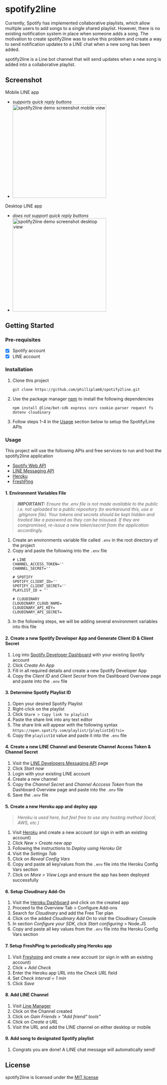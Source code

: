 # spotify2line


Currently, Spotify has implemented collaborative playlists, which allow multiple users to add songs to a single shared playlist. However, there is no existing notification system in place when someone adds a song. The motivation to create spotify2line was to solve this problem and create a way to send notification updates to a LINE chat when a new song has been added.

spotify2line is a Line bot channel that will send updates when a new song is added into a collaborative playlist.

## Screenshot
Mobile LINE app 
- _supports quick reply buttons_
- <img src='./assets/spotify2line-demo-screenshot-mobile.jpg' alt='spotify2line demo screenshot mobile view' width='300'>

Desktop LINE app 
- _does not support quick reply buttons_
- <img src='./assets/spotify2line-demo-screenshot.png' alt='spotify2line demo screenshot desktop view' width='300'>

## Getting Started

### Pre-requisites
- [x] Spotify account 
- [x] LINE account

### Installation
1. Clone this project
    ```console
    git clone https://github.com/philliplam8/spotify2line.git
    ```
2. Use the package manager [npm](https://www.npmjs.com/) to install the following dependencies
    ```console
    npm install @line/bot-sdk express cors cookie-parser request fs dotenv cloudinary
    ```
3. Follow steps 1-4 in the [Usage](#Usage) section below to setup the Spotify/Line APIs

### Usage
This project will use the following APIs and free services to run and host the spotify2line application
- [Spotify Web API](https://developer.spotify.com/documentation/web-api/reference/#/)
- [LINE Messaging API](https://developers.line.biz/en/services/messaging-api/)
- [Heroku](https://www.heroku.com/)
- [FreshPing](https://app.freshping.io/)

#### 1. Environment Variables File
> ***IMPORTANT:*** *Ensure the .env file is not made available to the public i.e. not uploaded to a public repository (to workaround this, use a .gitignore file). Your tokens and secrets should be kept hidden and treated like a password as they can be misused. If they are compromised, re-issue a new token/secret from the application accordingly.*
1. Create an environments variable file called `.env` in the root directory of the project
2. Copy and paste the following into the `.env` file
    ```.env
    # LINE
    CHANNEL_ACCESS_TOKEN=''
    CHANNEL_SECRET=''

    # SPOTIFY
    SPOTIFY_CLIENT_ID=''
    SPOTIFY_CLIENT_SECRET=''
    PLAYLIST_ID = ''

    # CLOUDINARY
    CLOUDINARY_CLOUD_NAME=
    CLOUDINARY_API_KEY=
    CLOUDINARY_API_SECRET=
    ```
3. In the following steps, we will be adding several environment variables into this file

#### 2. Create a new Spotify Developer App and Generate Client ID & Client Secret
1. Log into [Spotify Developer Dashboard](https://developer.spotify.com/dashboard/) with your existing Spotify account
2. Click *Create An App*
3. Fill in all required details and create a new Spotify Developer App
4. Copy the *Client ID* and *Client Secret* from the Dashboard Overview page and paste into the `.env` file

#### 3. Determine Spotify Playlist ID
1. Open your desired Spotify Playlist
2. Right-click on the playlist
3. Click `Share > Copy link to playlist`
4. Paste the share link into any text editor
5. The share link will appear with the following syntax `https://open.spotify.com/playlist/{playlistId}?si=`
6. Copy the `playlistId` value and paste it into the `.env` file 

#### 4. Create a new LINE Channel and Generate Channel Access Token & Channel Secret
1. Visit the [LINE Developers Messaging API](https://developers.line.biz/en/services/messaging-api/) page 
2. Click *Start now*
3. Login with your existing LINE account
4. Create a new channel
5. Copy the *Channel Secret* and *Channel Acccess Token* from the Dashboard Overview page and paste into the `.env` file
6. Save the `.env` file

#### 5. Create a new Heroku app and deploy app
> _Heroku is used here, but feel free to use any hosting method (local, AWS, etc.)_
1. Visit [Heroku](https://id.heroku.com/login) and create a new account (or sign in with an existing account)
2. Click *New > Create new app*
3. Following the instructions to *Deploy using Heroku Git*
4. Visit the *Settings Tab*
5. Click on *Reveal Config Vars*
6. Copy and paste all key/values from the `.env` file into the Heroku Config Vars section
7. Click on *More > View Logs* and ensure the app has been deployed successfully

#### 6. Setup Cloudinary Add-On
1. Visit the [Heroku Dashboard](https://dashboard.heroku.com/apps) and click on the created app
2. Proceed to the Overview Tab > Configure Add-ons
3. Search for *Cloudinary* and add the Free Tier plan
4. Click on the added *Cloudinary Add On* to visit the Cloudinary Console
5. In section *Configure your SDK*, click *Start configuring* > Node.JS
6. Copy and paste all key values from the `.env` file into the Heroku Config Vars section

#### 7. Setup FreshPing to periodically ping Heroku app
1. Visit [Freshping](https://app.freshping.io/) and create a new account (or sign in with an existing account)
2. Click *+ Add Check*
3. Enter the Heroku app URL into the *Check URL* field
4. Set *Check interval = 1 min*
5. Click *Save*

#### 8. Add LINE Channel
1. Visit [Line Manager](https://manager.line.biz/) 
2. Click on the Channel created
3. Click on *Gain Friends > "Add friend" tools"*
4. Click on *Create a URL*
5. Visit the URL and add the LINE channel on either desktop or mobile

#### 9. Add song to designated Spotify playlist
1. Congrats you are done! A LINE chat message will automatically send!

## License
spotify2line is licensed under the [MIT license](https://github.com/philliplam8/spotify2line/blob/main/LICENSE.txt)